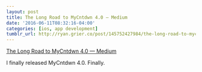 ```yaml
---
layout: post
title: The Long Road to MyCntdwn 4.0 — Medium
date: '2016-06-11T08:32:16-04:00'
categories: [ios, app development]
tumblr_url: http://ryan.grier.co/post/145752427984/the-long-road-to-mycntdwn-40-medium
---
```

[The Long Road to MyCntdwn 4.0 — Medium](https://medium.com/@rwgrier/the-long-road-to-mycntdwn-4-0-4a07267bcd3b)

I finally released MyCntdwn 4.0. Finally.
